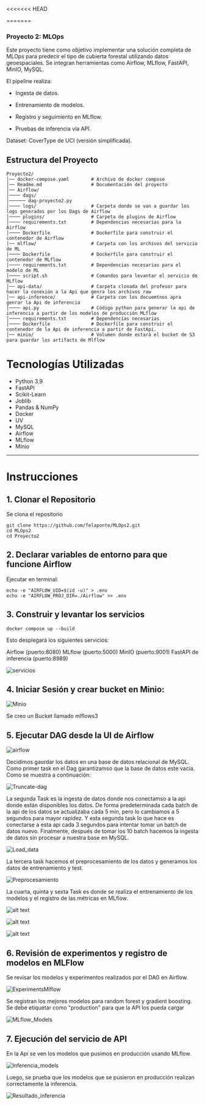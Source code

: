<<<<<<< HEAD

=======
### Proyecto 2: MLOps

Este proyecto tiene como objetivo implementar una solución completa de MLOps para predecir el tipo de cubierta forestal utilizando datos geoespaciales. Se integran herramientas como Airflow, MLflow, FastAPI, MinIO, MySQL.

El pipeline realiza:

* Ingesta de datos.

* Entrenamiento de modelos.

* Registro y seguimiento en MLflow.

* Pruebas de inferencia vía API.

Dataset: CoverType de UCI (versión simplificada).

## Estructura del Proyecto

```
Proyecto2/
│── docker-compose.yaml        # Archivo de docker compose
│── Readme.md                  # Documentación del proyecto
│── Airflow/                   
│──── dags/
|────── dag-proyecto2.py                
│──── logs/                    # Carpeta donde se van a guardar los logs generados por los Dags de Airflow
│──── plugins/                 # Carpeta de plugins de Airflow
│──── requirements.txt         # Dependencias necesarias para la Airflow
│──── Dockerfile               # Dockerfile para construir el contenedor de Airflow
│── mlflow/                    # Carpeta con los archivos del servicio de ML
│──── Dockerfile               # Dockerfile para construir el contenedor de MLflow
│──── requirements.txt         # Dependencias necesarias para el modelo de ML
│──── script.sh                # Comandos para levantar el servicio de MLflow
│── api-data/                  # Carpeta clonada del profesor para hacer la conexión a la Api que genra los archivos raw
│── api-inference/             # Carpeta con los docuemtnos apra genrar la Api de inferencia
│──── api.py                   # Código python para generar la api de inferencia a partir de los modelos de producción MLflow
│──── requirements.txt         # Dependencias necesarias
│──── Dockerfile               # Dockerfile para construir el contenedor de la Api de inferencia a partir de FastApi.
│── minio/                     # Volumen donde estará el bucket de S3 para guardar los artifacts de Mlflow
```
# Tecnologías Utilizadas

- Python 3.9
- FastAPI
- Scikit-Learn
- Joblib
- Pandas & NumPy
- Docker
- UV
- MySQL
- Airflow
- MLflow
- Minio

---
# Instrucciones

## 1. Clonar el Repositorio
Se clona el repositorio
```
git clone https://github.com/felaponte/MLOps2.git
cd MLOps2
cd Proyecto2
```
## 2. Declarar variables de entorno para que funcione Airflow

Ejecutar en terminal:

```
echo -e "AIRFLOW_UID=$(id -u)" > .env
echo -e "AIRFLOW_PROJ_DIR=./Airflow" >> .env
```

## 3. Construir y levantar los servicios

```
docker compose up --build
```
Esto desplegará los siguientes servicios:

Airflow (puerto:8080)
MLflow (puerto:5000)
MinIO (puerto:9001)
FastAPI de inferencia (puerto:8989)

![servicios](Servicios.jpeg)

## 4. Iniciar Sesión y crear bucket en Minio:

![Minio](Minio.png)

Se creo un Bucket llamado mlflows3

## 5. Ejecutar DAG desde la UI de Airflow

![airflow](airflow.png)

Decidimos gaurdar los datos en una base de datos relacional de MySQL.
Como primer task en el Dag garantizamso que la base de datos este vacía. Como se muestra a continuación:

![Truncate-dag](Truncate-dag.png)

La segunda Task es la ingesta de datos donde nos conectamso a la api donde están disponibles los datos. De forma predeterminada cada batch de la api de los datos se actualizaba cada 5 min, pero lo cambiamos a 5 segundos para mayor rapidez. Y esta segunda task lo que hace es conectarse a esta api cada 3 segundos para intentar tomar un batch de datos nuevo.  Finalmente, después de tomar los 10 batch hacemos la ingesta de datos sin procesar a nuestra base en MySQL.

![Load_data](Load_data.png)

La tercera task hacemos el preprocesamiento de los datos y generamos los datos de entrenamiento y test.

![Preprocesamiento](Preprocesamiento.png)


La cuarta, quinta y sexta Task es donde se realiza el entrenamiento de los modelos y el registro de las métricas en MLflow.

![alt text](image-1.png)

![alt text](image-2.png)

![alt text](image-3.png)


## 6. Revisión de experimentos y registro de modelos en MLFlow

Se revisar los modelos y experimentos realizados por el DAG en Airflow.

![ExperimentsMlflow](ExperimentsMlflow.png)

Se registran los mejores modelos para random forest y gradient boosting. Se debe etiquetar como "production" para que la API los pueda cargar

![MLflow_Models](MLflow_Models.png)

## 7. Ejecución del servicio de API

En la Api se ven los modelos que pusimos en producción usando MLflow.

![Inferencia_models](Inferencia_models.png)

Luego, se prueba que los modelos que se pusieron en producción realizan correctamente la inferencia.

![Resultado_inferencia](Resultado_inferencia.png)


